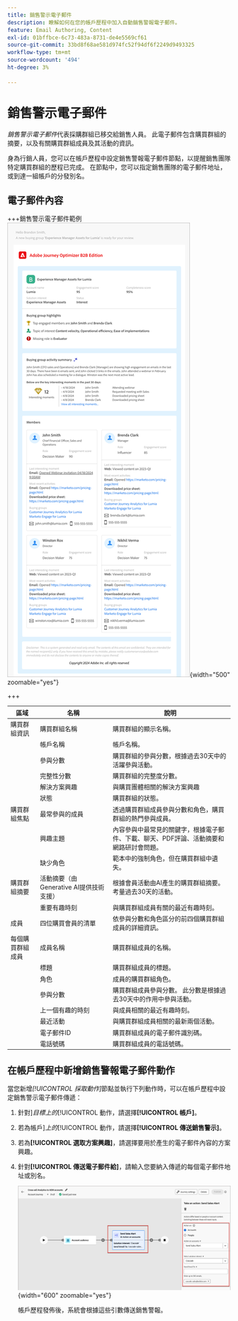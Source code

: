 ```yaml
---
title: 銷售警示電子郵件
description: 瞭解如何在您的帳戶歷程中加入自動銷售警報電子郵件。
feature: Email Authoring, Content
exl-id: 01bffbce-6c73-483a-8731-de4e5569cf61
source-git-commit: 33bd8f68ae581d974fc52f94df6f2249d9493325
workflow-type: tm+mt
source-wordcount: '494'
ht-degree: 3%

---
```


# 銷售警示電子郵件

_銷售警示電子郵件_&#x200B;代表採購群組已移交給銷售人員。 此電子郵件包含購買群組的摘要，以及有關購買群組成員及其活動的資訊。

身為行銷人員，您可以在帳戶歷程中設定銷售警報電子郵件節點，以提醒銷售團隊特定購買群組的歷程已完成。 在節點中，您可以指定銷售團隊的電子郵件地址，或到達一組帳戶的分發別名。

## 電子郵件內容

+++銷售警示電子郵件範例
![使用預設範本的銷售警示電子郵件範例](./assets/sales-alert-email-example.png){width="500" zoomable="yes"}

+++

| 區域 | 名稱 | 說明 |
| - | ---- | ----------- |
| 購買群組資訊 | 購買群組名稱 | 購買群組的顯示名稱。 |
|   | 帳戶名稱 | 帳戶名稱。 |
|   | 參與分數 | 購買群組的參與分數，根據過去30天中的活躍參與活動。 |
|   | 完整性分數 | 購買群組的完整度分數。 |
|   | 解決方案興趣 | 與購買團體相關的解決方案興趣 |
|   | 狀態 | 購買群組的狀態。 |
| 購買群組焦點 | 最常參與的成員 | 透過購買群組成員參與分數和角色，購買群組的熱門參與成員。 |
|   | 興趣主題 | 內容參與中最常見的關鍵字，根據電子郵件、下載、聊天、PDF評論、活動摘要和網路研討會問題。 |
|   | 缺少角色 | 範本中的強制角色，但在購買群組中遺失。 |
| 購買群組摘要 | 活動摘要（由Generative AI提供技術支援） | 根據會員活動由AI產生的購買群組摘要。 考量過去30天的活動。 |
|   | 重要有趣時刻 | 與購買群組成員有關的最近有趣時刻。 |
| 成員 | 四位購買會員的清單 | 依參與分數和角色區分的前四個購買群組成員的詳細資訊。 |
| 每個購買群組成員 | 成員名稱 | 購買群組成員的名稱。 |
|   | 標題 | 購買群組成員的標題。 |
|   | 角色 | 成員的購買群組角色。 |
|   | 參與分數 | 購買群組成員參與分數。 此分數是根據過去30天中的作用中參與活動。 |
|   | 上一個有趣的時刻 | 與成員相關的最近有趣時刻。 |
|   | 最近活動 | 與購買群組成員相關的最新兩個活動。 |
|   | 電子郵件ID | 購買群組成員的電子郵件識別碼。 |
|   | 電話號碼 | 購買群組成員的電話號碼。 |

## 在帳戶歷程中新增銷售警報電子郵件動作

當您新增&#x200B;_[!UICONTROL 採取動作]_&#x200B;節點並執行下列動作時，可以在帳戶歷程中設定銷售警示電子郵件傳遞：

1. 針對&#x200B;]_目標上的_[!UICONTROL &#x200B;動作，請選擇&#x200B;**[!UICONTROL 帳戶]**。

1. 若為帳戶&#x200B;]_上的_[!UICONTROL &#x200B;動作，請選擇&#x200B;**[!UICONTROL 傳送銷售警示]**。

1. 若為&#x200B;**[!UICONTROL 選取方案興趣]**，請選擇要用於產生的電子郵件內容的方案興趣。

1. 針對&#x200B;**[!UICONTROL 傳送電子郵件給]**，請輸入您要納入傳遞的每個電子郵件地址或別名。

   ![建立新的電子郵件對話方塊](assets/sales-alert-email-journey-node.png){width="600" zoomable="yes"}

   帳戶歷程發佈後，系統會根據這些引數傳送銷售警報。
